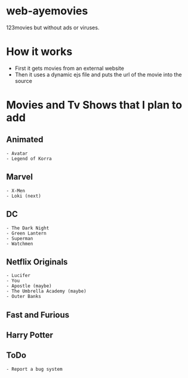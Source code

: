 # web-ayemovies
123movies but without ads or viruses.

# How it works
- First it gets movies from an external website
- Then it uses a dynamic ejs file and puts the url of the movie into the source

# Movies and Tv Shows that I plan to add
## Animated
    - Avatar
    - Legend of Korra

## Marvel
    - X-Men
    - Loki (next)

## DC
    - The Dark Night
    - Green Lantern
    - Superman
    - Watchmen

## Netflix Originals
    - Lucifer
    - You
    - Apostle (maybe)
    - The Umbrella Academy (maybe)
    - Outer Banks

## Fast and Furious

## Harry Potter

## ToDo
    - Report a bug system